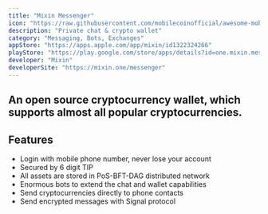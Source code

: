 ```yaml
---
title: "Mixin Messenger"
icon: "https://raw.githubusercontent.com/mobilecoinofficial/awesome-mobilecoin/main/directory/Mixin/mixin.png"
description: "Private chat & crypto wallet"
category: "Messaging, Bots, Exchanges"
appStore: "https://apps.apple.com/app/mixin/id1322324266"
playStore: "https://play.google.com/store/apps/details?id=one.mixin.messenger"
developer: "Mixin"
developerSite: "https://mixin.one/messenger"
---
```


## An open source cryptocurrency wallet, which supports almost all popular cryptocurrencies.

## Features
* Login with mobile phone number, never lose your account
* Secured by 6 digit TIP
* All assets are stored in PoS-BFT-DAG distributed network
* Enormous bots to extend the chat and wallet capabilities
* Send cryptocurrencies directly to phone contacts
* Send encrypted messages with Signal protocol
